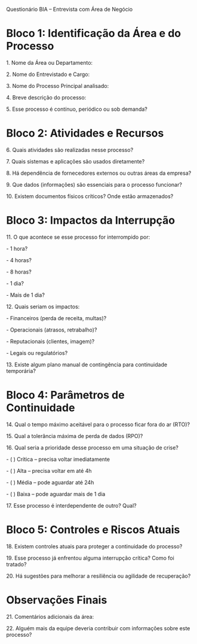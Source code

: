 Questionário BIA – Entrevista com Área de Negócio

# Bloco 1: Identificação da Área e do Processo

1\. Nome da Área ou Departamento:

2\. Nome do Entrevistado e Cargo:

3\. Nome do Processo Principal analisado:

4\. Breve descrição do processo:

5\. Esse processo é contínuo, periódico ou sob demanda?

# Bloco 2: Atividades e Recursos

6\. Quais atividades são realizadas nesse processo?

7\. Quais sistemas e aplicações são usados diretamente?

8\. Há dependência de fornecedores externos ou outras áreas da empresa?

9\. Que dados (informações) são essenciais para o processo funcionar?

10\. Existem documentos físicos críticos? Onde estão armazenados?

# Bloco 3: Impactos da Interrupção

11\. O que acontece se esse processo for interrompido por:

\- 1 hora?

\- 4 horas?

\- 8 horas?

\- 1 dia?

\- Mais de 1 dia?

12\. Quais seriam os impactos:

\- Financeiros (perda de receita, multas)?

\- Operacionais (atrasos, retrabalho)?

\- Reputacionais (clientes, imagem)?

\- Legais ou regulatórios?

13\. Existe algum plano manual de contingência para continuidade temporária?

# Bloco 4: Parâmetros de Continuidade

14\. Qual o tempo máximo aceitável para o processo ficar fora do ar (RTO)?

15\. Qual a tolerância máxima de perda de dados (RPO)?

16\. Qual seria a prioridade desse processo em uma situação de crise?

\- ( ) Crítica – precisa voltar imediatamente

\- ( ) Alta – precisa voltar em até 4h

\- ( ) Média – pode aguardar até 24h

\- ( ) Baixa – pode aguardar mais de 1 dia

17\. Esse processo é interdependente de outro? Qual?

# Bloco 5: Controles e Riscos Atuais

18\. Existem controles atuais para proteger a continuidade do processo?

19\. Esse processo já enfrentou alguma interrupção crítica? Como foi tratado?

20\. Há sugestões para melhorar a resiliência ou agilidade de recuperação?

# Observações Finais

21\. Comentários adicionais da área:

22\. Alguém mais da equipe deveria contribuir com informações sobre este processo?